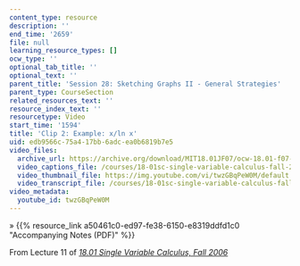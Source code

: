 ```yaml
---
content_type: resource
description: ''
end_time: '2659'
file: null
learning_resource_types: []
ocw_type: ''
optional_tab_title: ''
optional_text: ''
parent_title: 'Session 28: Sketching Graphs II - General Strategies'
parent_type: CourseSection
related_resources_text: ''
resource_index_text: ''
resourcetype: Video
start_time: '1594'
title: 'Clip 2: Example: x/ln x'
uid: edb9566c-75a4-17bb-6adc-ea0b6819b7e5
video_files:
  archive_url: https://archive.org/download/MIT18.01JF07/ocw-18.01-f07-lec11_300k.mp4
  video_captions_file: /courses/18-01sc-single-variable-calculus-fall-2010/7c5b51af4d3c5c1d8511e6da472f5d51_twzGBqPeW0M.vtt
  video_thumbnail_file: https://img.youtube.com/vi/twzGBqPeW0M/default.jpg
  video_transcript_file: /courses/18-01sc-single-variable-calculus-fall-2010/df2f25220e03e1b8afa621e79f4954cf_twzGBqPeW0M.pdf
video_metadata:
  youtube_id: twzGBqPeW0M
---
```


» {{% resource_link a50461c0-ed97-fe38-6150-e8319ddfd1c0 "Accompanying Notes (PDF)" %}}

From Lecture 11 of [_18.01 Single Variable Calculus, Fall 2006_](/courses/18-01-single-variable-calculus-fall-2006/video_galleries/video-lectures)



